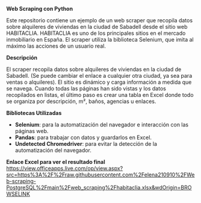 **Web Scraping con Python** 

Este repositorio contiene un ejemplo de un web scraper que recopila datos sobre alquileres de viviendas 
en la ciudad de Sabadell desde el sitio web HABITACLIA. 
HABITACLIA es uno de los principales sitios en el mercado inmobiliario en España. 
El scraper utiliza la biblioteca Selenium, que imita al máximo las acciones de un usuario real.

**Descripción**

El scraper recopila datos sobre alquileres de viviendas en la ciudad de Sabadell. 
(Se puede cambiar el enlace a cualquier otra ciudad, ya sea para ventas o alquileres). 
El sitio es dinámico y carga información a medida que se navega. Cuando todas las páginas han sido vistas y los datos recopilados en listas, 
el último paso es crear una tabla en Excel donde todo se organiza por descripción, m², baños, agencias u enlaces.

**Bibliotecas Utilizadas**

- **Selenium**: para la automatización del navegador e interacción con las páginas web.
- **Pandas**: para trabajar con datos y guardarlos en Excel.
- **Undetected Chromedriver**: para evitar la detección de la automatización del navegador.

**Enlace Excel para ver el resultado final** 
https://view.officeapps.live.com/op/view.aspx?src=https%3A%2F%2Fraw.githubusercontent.com%2Felena210910%2FWeb-scraping-PostgreSQL%2Fmain%2Fweb_scraping%2Fhabitaclia.xlsx&wdOrigin=BROWSELINK
